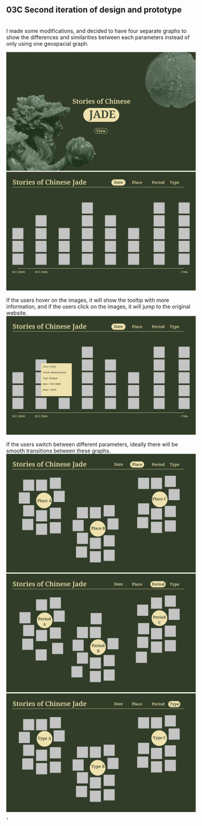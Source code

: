 ## 03C Second iteration of design and prototype

<br>
I made some modifications, and decided to have four separate graphs to show the differences and similarities between each parameters instead of only using one geospacial graph.


![sketch1](https://github.com/kanodesu/majorstudio-fall21/blob/main/03%20Interactive/03C%20Second%20iteration%20of%20design%20and%20prototype/MacBook%20Pro%20-%201.png "sketch1")
![sketch1](https://github.com/kanodesu/majorstudio-fall21/blob/main/03%20Interactive/03C%20Second%20iteration%20of%20design%20and%20prototype/MacBook%20Pro%20-%209.png "sketch1")

If the users hover on the images, it will show the tooltip with more information, and if the users click on the images, it will jump to the original website.
![sketch1](https://github.com/kanodesu/majorstudio-fall21/blob/main/03%20Interactive/03C%20Second%20iteration%20of%20design%20and%20prototype/MacBook%20Pro%20-%2010.png "sketch1")

If the users switch between different parameters, ideally there will be smooth transitions between these graphs.
![sketch1](https://github.com/kanodesu/majorstudio-fall21/blob/main/03%20Interactive/03C%20Second%20iteration%20of%20design%20and%20prototype/MacBook%20Pro%20-%2011.png "sketch1")
![sketch1](https://github.com/kanodesu/majorstudio-fall21/blob/main/03%20Interactive/03C%20Second%20iteration%20of%20design%20and%20prototype/MacBook%20Pro%20-%2012.png "sketch1")
![sketch1](https://github.com/kanodesu/majorstudio-fall21/blob/main/03%20Interactive/03C%20Second%20iteration%20of%20design%20and%20prototype/MacBook%20Pro%20-%2013.png "sketch1")
、








